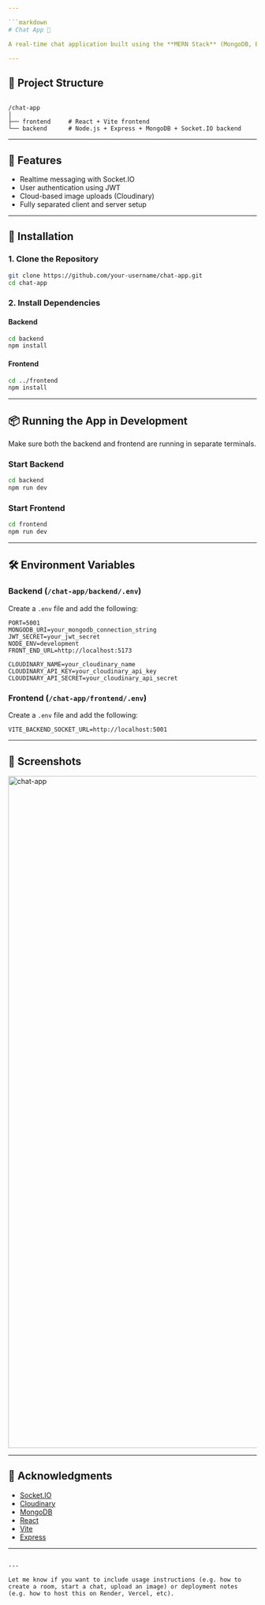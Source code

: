 ```yaml
---

```markdown
# Chat App 💬

A real-time chat application built using the **MERN Stack** (MongoDB, Express, React, Node.js) with **Socket.IO** for live messaging. The app supports user authentication, real-time messaging, and image upload via Cloudinary.

---
```


## 📁 Project Structure

```

/chat-app
│
├── frontend     # React + Vite frontend
└── backend      # Node.js + Express + MongoDB + Socket.IO backend

````

---

## 🚀 Features

- Realtime messaging with Socket.IO
- User authentication using JWT
- Cloud-based image uploads (Cloudinary)
- Fully separated client and server setup

---

## 🔧 Installation

### 1. Clone the Repository

```bash
git clone https://github.com/your-username/chat-app.git
cd chat-app
````

### 2. Install Dependencies

#### Backend

```bash
cd backend
npm install
```

#### Frontend

```bash
cd ../frontend
npm install
```

---

## 📦 Running the App in Development

Make sure both the backend and frontend are running in separate terminals.

### Start Backend

```bash
cd backend
npm run dev
```

### Start Frontend

```bash
cd frontend
npm run dev
```

---

## 🛠️ Environment Variables

### Backend (`/chat-app/backend/.env`)

Create a `.env` file and add the following:

```
PORT=5001
MONGODB_URI=your_mongodb_connection_string
JWT_SECRET=your_jwt_secret
NODE_ENV=development
FRONT_END_URL=http://localhost:5173

CLOUDINARY_NAME=your_cloudinary_name
CLOUDINARY_API_KEY=your_cloudinary_api_key
CLOUDINARY_API_SECRET=your_cloudinary_api_secret
```

### Frontend (`/chat-app/frontend/.env`)

Create a `.env` file and add the following:

```
VITE_BACKEND_SOCKET_URL=http://localhost:5001
```

---

## 📸 Screenshots
<img width="1362" alt="chat-app" src="https://github.com/user-attachments/assets/ac295a19-7682-4319-a1b3-66b4e93232bf" />


---

## 🙌 Acknowledgments

* [Socket.IO](https://socket.io/)
* [Cloudinary](https://cloudinary.com/)
* [MongoDB](https://www.mongodb.com/)
* [React](https://react.dev/)
* [Vite](https://vite.dev/)
* [Express](https://expressjs.com/)

---

```

---

Let me know if you want to include usage instructions (e.g. how to create a room, start a chat, upload an image) or deployment notes (e.g. how to host this on Render, Vercel, etc).
```

